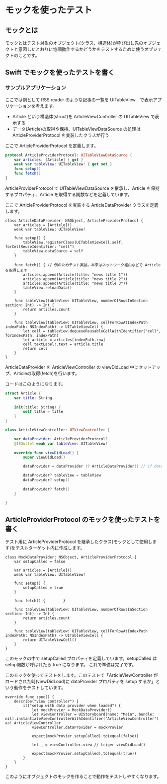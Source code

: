 # モックを使ったテスト

## モックとは

モックとはテスト対象のオブジェクト(クラス、構造体)が呼び出し先のオブジェクトと意図したとおりに協調動作するかどうかをテストするために使うオブジェクトのことです。

## Swift でモックを使ったテストを書く

### サンプルアプリケーション	

ここでは例として RSS reader のような記事の一覧を UITableView　で表示アプリケーションを考えます。

* Article という構造体(struct)を ArticleViewController の UITableView で表示する
* データ(Article)の取得や保持、UITableViewDataSource の処理は ArticleProviderProtocol を実装したクラスが行う

ここで ArticleProviderProtocol を定義します。

```swift
protocol ArticleProviderProtocol: UITableViewDataSource {
    var articles: [Article] { get }
    weak var tableView: UITableView! { get set }
    func setup()
    func fetch()
}
```

ArticleProviderProtocol で UITableViewDataSource を継承し、Article を保持するプロパティ、Article を取得する関数などを定義しています。

ここで ArticleProviderProtocol を実装する ArticleDataProvider クラスを定義します。

```
class ArticleDataProvider: NSObject, ArticleProviderProtocol {
    var articles = [Article]()
    weak var tableView: UITableView!
    
    func setup() {
        tableView.registerClass(UITableViewCell.self, forCellReuseIdentifier: "cell")
        tableView.dataSource = self
    }
    
    func fetch() { // 例のためテスト実装。本来はネットワーク経由などで Article を取得します
        articles.append(Article(title: "news title 1"))
        articles.append(Article(title: "news title 2"))
        articles.append(Article(title: "news title 3"))
        tableView.reloadData()
    }

    func tableView(tableView: UITableView, numberOfRowsInSection section: Int) -> Int {
        return articles.count
    }

    func tableView(tableView: UITableView, cellForRowAtIndexPath indexPath: NSIndexPath) -> UITableViewCell {
        let cell = tableView.dequeueReusableCellWithIdentifier("cell", forIndexPath: indexPath)
        let article = articles[indexPath.row]
        cell.textLabel!.text = article.title
        return cell
    }
}
```

ArticleDataProvider を ArticleViewController の viewDidLoad 中にセットアップ、Articleの取得(fetch)を行います。

コードはこのようになります。

```swift
struct Article {
    var title: String
    
    init(title: String) {
        self.title = title
    }
}
```

```swift
class ArticleViewController: UIViewController {

    var dataProvider: ArticleProviderProtocol?
    @IBOutlet weak var tableView: UITableView!
    
    override func viewDidLoad() {
        super.viewDidLoad()

        dataProvider = dataProvider ?? ArticleDataProvider() // if dataProvider is nil, assign ArticleDataProvider instance

        dataProvider?.tableView = tableView
        dataProvider?.setup()
        
        dataProvider?.fetch()
    }

}
```

## ArticleProviderProtocol のモックを使ったテストを書く

テスト用に ArticleProviderProtocol を継承したクラス(モックとして使用します)をテストターゲット内に作成します。

```
class MockDataProvider: NSObject, ArticleProviderProtocol {        
    var setupCalled = false
    
    var articles = [Article]()
    weak var tableView: UITableView!
    
    func setup() {
        setupCalled = true
    }
    
    func fetch() {        }
    
    func tableView(tableView: UITableView, numberOfRowsInSection section: Int) -> Int {
        return articles.count
    }
    
    func tableView(tableView: UITableView, cellForRowAtIndexPath indexPath: NSIndexPath) -> UITableViewCell {
        return UITableViewCell()
    }
}

```

このモックの中で setupCalled プロパティを定義しています。setupCalled は setup関数が呼ばれたら true になります。
これで準備は完了です。

このモックを使ってテストをします。このテストで「ArticleViewController がロードされた時(viewDidLoad)に dataProvider プロパティを setup するか」という動作をテストしています。

```
override func spec() {
    describe("view controller") {
        it("setup with data provider when loaded") {
            let mockProvier = MockDataProvider()
            let viewController = UIStoryboard(name: "Main", bundle: nil).instantiateViewControllerWithIdentifier("ArticleViewController") as! ArticleViewController
            viewController.dataProvider = mockProvier
            
            expect(mockProvier.setupCalled).to(equal(false))

            let _ = viewController.view // triger viewDidLoad()
            
            expect(mockProvier.setupCalled).to(equal(true))
        }
    }
}
```

このようにオブジェクトのモックを作ることで動作をテストしやすくなります。

